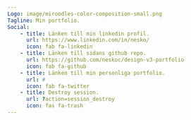 ```yaml
---
Logo: image/miroodles-color-composition-small.png
Tagline: Min portfolio.
Social:
    - title: Länken till min linkedin profil.
      url: https://www.linkedin.com/in/nesko/
      icon: fab fa-linkedin
    - title: Länken till sidans github repo.
      url: https://github.com/neskoc/design-v3-portfolio
      icon: fab fa-github
    - title: Länken till min personliga portfolio.
      url: #
      icon: fab fa-twitter
    - title: Destroy session.
      url: ?action=session_destroy
      icon: fas fa-trash
---
```

